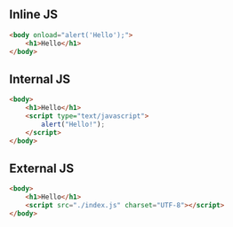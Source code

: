 
## Inline JS

```html
<body onload="alert('Hello');">
    <h1>Hello</h1>
</body>
```

## Internal JS

```html
<body>
    <h1>Hello</h1>
    <script type="text/javascript">
        alert("Hello!");
    </script>
</body>
```

## External JS

```html
<body>
    <h1>Hello</h1>
    <script src="./index.js" charset="UTF-8"></script>
</body>
```

